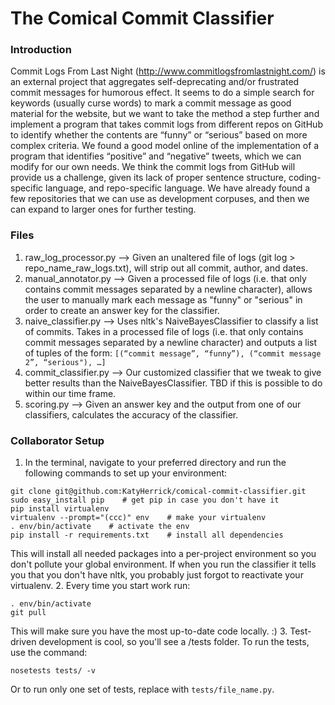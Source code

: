# The Comical Commit Classifier

### Introduction
Commit Logs From Last Night (http://www.commitlogsfromlastnight.com/) is an external project that aggregates self-deprecating and/or frustrated commit messages for humorous effect. It seems to do a simple search for keywords (usually curse words) to mark a commit message as good material for the website, but we want to take the method a step further and implement a program that takes commit logs from different repos on GitHub to identify whether the contents are “funny” or “serious” based on more complex criteria. We found a good model online of the implementation of a program that identifies “positive” and “negative” tweets, which we can modify for our own needs. We think the commit logs from GitHub will provide us a challenge, given its lack of proper sentence structure, coding-specific language, and repo-specific language. We have already found a few repositories that we can use as development corpuses, and then we can expand to larger ones for further testing.

### Files
1. raw_log_processor.py --> Given an unaltered file of logs (git log > repo_name_raw_logs.txt), will strip out all commit, author, and dates.
2. manual_annotator.py --> Given a processed file of logs (i.e. that only contains commit messages separated by a newline character), allows the user to manually mark each message as "funny" or "serious" in order to create an answer key for the classifier.
3. naive_classifier.py --> Uses nltk's NaiveBayesClassifier to classify a list of commits. Takes in a processed file of logs (i.e. that only contains commit messages separated by a newline character) and outputs a list of tuples of the form: ` [(“commit message”, “funny”), (“commit message 2”, “serious"), …] `
4. commit_classifier.py --> Our customized classifier that we tweak to give better results than the NaiveBayesClassifier. TBD if this is possible to do within our time frame.
5. scoring.py --> Given an answer key and the output from one of our classifiers, calculates the accuracy of the classifier.

### Collaborator Setup
1. In the terminal, navigate to your preferred directory and run the following commands to set up your environment:
```shell
git clone git@github.com:KatyHerrick/comical-commit-classifier.git
sudo easy_install pip    # get pip in case you don't have it
pip install virtualenv
virtualenv --prompt="(ccc)" env    # make your virtualenv
. env/bin/activate    # activate the env
pip install -r requirements.txt    # install all dependencies
```
This will install all needed packages into a per-project environment so you don't pollute your global environment. If when you run the classifier it tells you that you don't have nltk, you probably just forgot to reactivate your virtualenv.
2. Every time you start work run:
```shell
. env/bin/activate
git pull
```
This will make sure you have the most up-to-date code locally. :)
3. Test-driven development is cool, so you'll see a /tests folder. To run the tests, use the command:
```shell
nosetests tests/ -v
```
Or to run only one set of tests, replace with `tests/file_name.py`.
